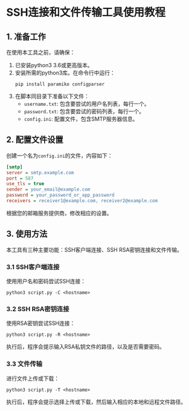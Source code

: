 # SSH连接和文件传输工具使用教程

## 1. 准备工作

在使用本工具之前，请确保：

1. 已安装python3 3.6或更高版本。
2. 安装所需的python3库。在命令行中运行：
   ```
   pip install paramiko configparser
   ```
3. 在脚本同目录下准备以下文件：
   - `username.txt`: 包含要尝试的用户名列表，每行一个。
   - `password.txt`: 包含要尝试的密码列表，每行一个。
   - `config.ini`: 配置文件，包含SMTP服务器信息。

## 2. 配置文件设置

创建一个名为`config.ini`的文件，内容如下：

```ini
[smtp]
server = smtp.example.com
port = 587
use_tls = true
sender = your_email@example.com
password = your_password_or_app_password
receivers = receiver1@example.com, receiver2@example.com
```

根据您的邮箱服务提供商，修改相应的设置。

## 3. 使用方法

本工具有三种主要功能：SSH客户端连接、SSH RSA密钥连接和文件传输。

### 3.1 SSH客户端连接

使用用户名和密码尝试SSH连接：

```
python3 script.py -C <hostname>
```

### 3.2 SSH RSA密钥连接

使用RSA密钥尝试SSH连接：

```
python3 script.py -R <hostname>
```

执行后，程序会提示输入RSA私钥文件的路径，以及是否需要密码。

### 3.3 文件传输

进行文件上传或下载：

```
python3 script.py -T <hostname>
```

执行后，程序会提示选择上传或下载，然后输入相应的本地和远程文件路径。
